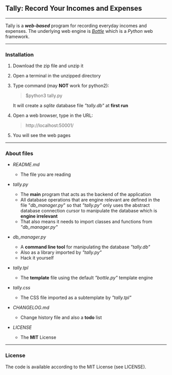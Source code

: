 ## Tally: Record Your Incomes and Expenses

- - -

Tally is a _**web-based**_ program for recording everyday incomes and expenses. The underlying web engine is _[Bottle](http://bottlepy.org)_ which is a _Python_ web framework.

- - -

### Installation

1. Download the zip file and unzip it

2. Open a terminal in the unzipped directory

3. Type command (may **NOT** work for python2):  
    > $python3 tally.py
   
    It will create a _sqlite_ database file _"tally.db"_ at **first run**

4. Open a web browser, type in the URL:
    > http://localhost:50001/

5. You will see the web pages

- - -

### About files

* _README.md_
    * The file you are reading

* _tally.py_
    * The **main** program that acts as the backend of the application
    * All database operations that are engine relevant are defined in the file "_db_manager.py_" so that _"tally.py"_ only uses the abstract database connection cursor to manipulate the database which is **engine irrelevant**
    * That also means it needs to import classes and functions from _"db_manager.py"_

* _db_manager.py_
    * A **command line tool** for manipulating the database _"tally.db"_
    * Also as a library imported by _"tally.py"_
    * Hack it yourself

* _tally.tpl_
    * The **template** file using the default _"bottle.py"_ template engine

* _tally.css_
    * The CSS file imported as a subtemplate by _"tally.tpl"_

* _CHANGELOG.md_
    * Change history file and also a **todo** list

* _LICENSE_
    * The **MIT** License

- - -

### License

The code is available according to the MIT License (see LICENSE).